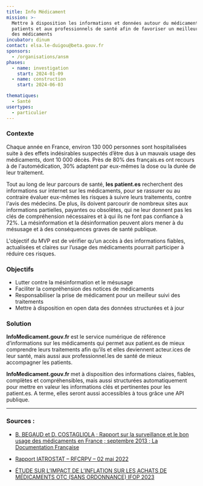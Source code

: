 ```yaml
---
title: Info Médicament
mission: >-
  Mettre à disposition les informations et données autour du médicament aux
  patients et aux professionnels de santé afin de favoriser un meilleur usage
  des médicaments
incubator: dinum
contact: elsa.le-duigou@beta.gouv.fr
sponsors:
  - /organisations/ansm
phases:
  - name: investigation
    start: 2024-01-09
  - name: construction
    start: 2024-06-03

thematiques:
  - Santé
usertypes:
  - particulier
---
```

### Contexte 

Chaque année en France, environ 130 000 personnes sont hospitalisées suite à des effets indésirables suspectés d’être dus à un mauvais usage des médicaments, dont 10 000 décès. Près de 80% des français.es ont recours à de l'automédication, 30% adaptent par eux-mêmes la dose ou la durée de leur traitement.
 
Tout au long de leur parcours de santé, **les patient.es** recherchent des informations sur internet sur les médicaments, pour se rassurer ou au contraire évaluer eux-mêmes les risques à suivre leurs traitements, contre l'avis des médecins. De plus, ils doivent parcourir de nombreux sites aux informations partielles, payantes ou obsolètes, qui ne leur donnent pas les clés de compréhension nécessaires et à qui ils ne font pas confiance à 72%. La mésinformation et la désinformation peuvent alors mener à du mésusage et à des conséquences graves de santé publique.


L'objectif du MVP est de vérifier qu’un accès à des informations fiables, actualisées et claires sur l’usage des médicaments pourrait participer à réduire ces risques.
  

### Objectifs 

* Lutter contre la mésinformation et le mésusage
* Faciliter la compréhension des notices de médicaments 
* Responsabiliser la prise de médicament pour un meilleur suivi des traitements
* Mettre à disposition en open data des données structurées et à jour 

 
### Solution

**InfoMedicament.gouv.fr** est le service numérique de référence d’informations sur les médicaments qui permet aux patient.es de mieux comprendre leurs traitements afin qu’ils et elles deviennent acteur.ices de leur santé, mais aussi aux professionnel.les de santé de mieux accompagner les patients.

**InfoMedicament.gouv.fr** met à disposition des informations claires, fiables, complètes et compréhensibles, mais aussi structurées automatiquement pour mettre en valeur les informations clés et pertinentes pour les patient.es. A terme, elles seront aussi accessibles à tous grâce une API publique.


 
---





### Sources : 

* [B. BEGAUD et D. COSTAGLIOLA ; Rapport sur la surveillance et le bon usage des médicaments en France ; septembre
2013 ; La Documentation Française](https://sante.gouv.fr/IMG/pdf/Rapport_Begaud_Costagliola.pdf)

* [Rapport IATROSTAT – RFCRPV – 02 mai 2022](https://www.rfcrpv.fr/wp-content/uploads/2022/05/rapport-IATROSTAT-version-defintiive-02-mai-2022.pdf)

* [ÉTUDE SUR L’IMPACT DE L’INFLATION SUR LES ACHATS
DE MÉDICAMENTS OTC (SANS ORDONNANCE) IFOP 2023](https://www.ifop.com/wp-content/uploads/2023/05/119931-Resultats.pdf)
